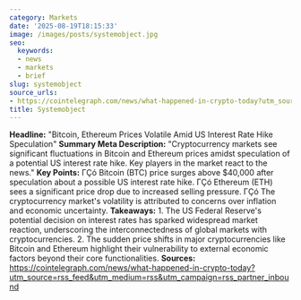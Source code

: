 ```yaml
---
category: Markets
date: '2025-08-19T18:15:33'
image: /images/posts/systemobject.jpg
seo:
  keywords:
  - news
  - markets
  - brief
slug: systemobject
source_urls:
- https://cointelegraph.com/news/what-happened-in-crypto-today?utm_source=rss_feed&utm_medium=rss&utm_campaign=rss_partner_inbound
title: Systemobject
---
```


**Headline:** "Bitcoin, Ethereum Prices Volatile Amid US Interest Rate Hike Speculation"  **Summary Meta Description:** "Cryptocurrency markets see significant fluctuations in Bitcoin and Ethereum prices amidst speculation of a potential US interest rate hike. Key players in the market react to the news."  **Key Points:**  ΓÇó Bitcoin (BTC) price surges above $40,000 after speculation about a possible US interest rate hike. ΓÇó Ethereum (ETH) sees a significant price drop due to increased selling pressure. ΓÇó The cryptocurrency market's volatility is attributed to concerns over inflation and economic uncertainty.  **Takeaways:**  1. The US Federal Reserve's potential decision on interest rates has sparked widespread market reaction, underscoring the interconnectedness of global markets with cryptocurrencies. 2. The sudden price shifts in major cryptocurrencies like Bitcoin and Ethereum highlight their vulnerability to external economic factors beyond their core functionalities.  **Sources:**  https://cointelegraph.com/news/what-happened-in-crypto-today?utm_source=rss_feed&utm_medium=rss&utm_campaign=rss_partner_inbound